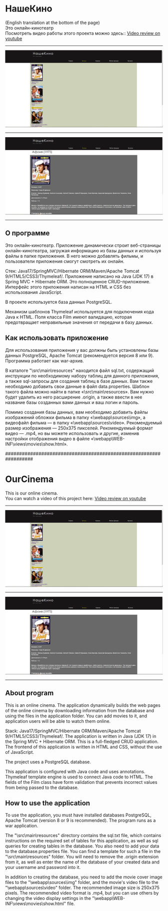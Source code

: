 # НашеКино

(English translation at the bottom of the page)<br />
Это онлайн-кинотеатр <br />
Посмотреть видео работы этого проекта можно здесь::
<a href="https://youtu.be/0udewm455hM">Video review on youtube</a>
***
<img src=https://github.com/yakovitalik/ourcinema/blob/master/screen1.jpg>

***

<img src=https://github.com/yakovitalik/ourcinema/blob/master/screen2.jpg>

***
## О программе
Это онлайн-кинотеатр.
Приложение динамически строит веб-страницы онлайн-кинотеатра, загружая информацию из базы данных и используя файлы в папке приложения.
В него можно добавлять фильмы, и пользователи приложения смогут смотреть их онлайн.

Стек: Java17/SpringMVC/Hibernate ORM/Maven/Apache Tomcat 9/HTML5/CSS3/Thymeleaf/.
Приложение написано на Java (JDK 17) в Spring MVC + Hibernate ORM.
Это полноценное CRUD-приложение.
Интерфейс этого приложения написан на HTML и CSS без использования JavaScript.

В проекте используется база данных PostgreSQL.

Механизм шаблонов Thymeleaf используется для подключения кода Java к HTML.
Поля класса Film имеют валидацию, которая предотвращает
неправильные значения от передачи в базу данных.


## Как использовать приложение
Для использования приложения у вас должны быть установлены базы данных PostgreSQL,
Apache Tomcat (рекомендуется версия 8 или 9).
Программа работает как war-архив.

В каталоге "\src\main\resources" находится файл sql.txt, содержащий инструкции по необходимому набору таблиц для данного приложения, а также sql-запросы для создания таблиц в базе данных.
Вам также необходимо добавить свои данные в файл data.properties.
Шаблон такого файла можно найти в папке «\src\main\resources». Вам нужно будет удалить из него расширение .origin, а также ввести в нее название базы созданных вами данных и ваш логин и пароль.

Помимо создания базы данных, вам необходимо добавить файлы изображений обложки фильма в папку «\webapp\sources\img», а видеофайл фильма — в папку «\webapp\sources\video».
Рекомендуемый размер изображения — 250x375 пикселей.
Рекомендуемый формат видео — .mp4, но вы можете использовать и другие, изменив настройки отображения видео в файле «\webapp\WEB-INF\views\movies\show.html».

##################################################################

# OurCinema
This is our online cinema. <br />
You can watch a video of this project here:
<a href="https://youtu.be/0udewm455hM">Video review on youtube</a>
***
<img src=https://github.com/yakovitalik/ourcinema/blob/master/screen1.jpg>

***

<img src=https://github.com/yakovitalik/ourcinema/blob/master/screen2.jpg>

***
## About program
This is an online cinema.
The application dynamically builds the web pages of the online cinema by downloading information from the database and using the files in the application folder. 
You can add movies to it, and application users will be able to watch them online.

Stack: Java17/SpringMVC/Hibernate ORM/Maven/Apache Tomcat 9/HTML5/CSS3/Thymeleaf/.
The application is written in Java (JDK 17) in the Spring MVC + Hibernate ORM.
This is a full-fledged CRUD application.
The frontend of this application is written in HTML and CSS, without the use of JavaScript.

The project uses a PostgreSQL database.

This application is configured with Java code and uses annotations.
Thymeleaf template engine is used to connect Java code to HTML.
The fields of the Film class have form validation that prevents
incorrect values from being passed to the database.
## How to use the application
To use the application, you must have installed databases PostgreSQL, 
Apache Tomcat  (version 8 or 9 is recommended).
The program runs as a war application.

The "\src\main\resources" directory contains the sql.txt file, which contains instructions on the required set of tables for this application, as well as sql queries for creating tables in the database.
You also need to add your data to the database.properties file.
You can find a template for such a file in the "\src\main\resources" folder. You will need to remove the .origin extension from it, as well as enter the name of the database of your created data and your username and password into it.

In addition to creating the database, you need to add the movie cover image files to the "\webapp\sources\img" folder, and the movie's video file to the "\webapp\sources\video" folder.
The recommended image size is 250x375 pixels.
The recommended video format is .mp4, but you can use others by changing the video display settings in the "\webapp\WEB-INF\views\movies\show.html" file.
